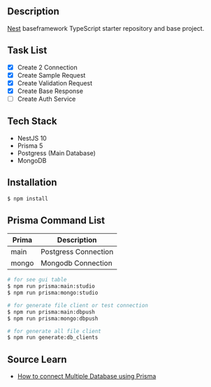 ## Description

[Nest](https://github.com/nestjs/nest) baseframework TypeScript starter repository and base project.

## Task List

- [x] Create 2 Connection
- [x] Create Sample Request
- [x] Create Validation Request
- [x] Create Base Response
- [ ] Create Auth Service

## Tech Stack
- NestJS 10
- Prisma 5
- Postgress (Main Database)
- MongoDB

## Installation

```bash
$ npm install
```

## Prisma Command List
| Prima | Description |
| ----------- | ----------- |
| main | Postgress Connection |
| mongo | Mongodb Connection |
```bash
# for see gui table
$ npm run prisma:main:studio
$ npm run prisma:mongo:studio

# for generate file client or test connection
$ npm run prisma:main:dbpush
$ npm run prisma:mongo:dbpush

# for generate all file client
$ npm run generate:db_clients
```

## Source Learn
- [How to connect Multiple Database using Prisma](https://dulanwirajith.medium.com/how-to-connect-multiple-databases-using-prisma-in-nest-js-e8908529ba38)
